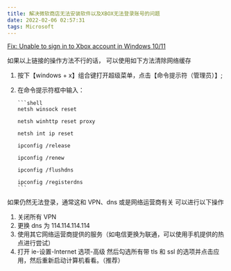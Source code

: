 ```yaml
---
title: 解决微软商店无法安装软件以及XBOX无法登录账号的问题
date: 2022-02-06 02:57:31
tags: Microsoft
---
```


[Fix: Unable to sign in to Xbox account in Windows 10/11](https://windowsreport.com/unable-to-sign-in-xbox-account-windows-10/)

如果以上链接的操作方法不行的话， 可以使用如下方法清除网络缓存

1.  按下【windows + x】组合键打开超级菜单，点击【命令提示符（管理员）】;
1.  在命令提示符框中输入：

        ```shell
        netsh winsock reset

        netsh winhttp reset proxy

        netsh int ip reset

        ipconfig /release

        ipconfig /renew

        ipconfig /flushdns

        ipconfig /registerdns
        ```

如果仍然无法登录，通常这和 VPN、dns 或是网络运营商有关 可以进行以下操作

1. 关闭所有 VPN
1. 更换 dns 为 114.114.114.114
1. 使用其它网络运营商提供的服务（如电信更换为联通，可以使用手机提供的热点进行尝试）
1. 打开 ie-设置-Internet 选项-高级 然后勾选所有带 tls 和 ssl 的选项并点击应用，然后重新启动计算机看看。（推荐）

